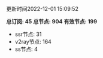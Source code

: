更新时间2022-12-01 15:09:52

**总订阅: 45**
**总节点: 904**
**有效节点: 199**
- ssr节点: 31
- v2ray节点: 164
- ss节点: 4
